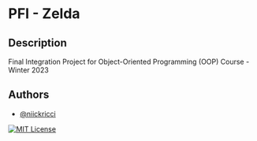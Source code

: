 # PFI - Zelda
## Description
Final Integration Project for Object-Oriented Programming (OOP) Course - Winter 2023
## Authors
- [@niickricci](https://www.github.com/niickricci)

[![MIT License](https://img.shields.io/badge/License-MIT-green.svg)](https://choosealicense.com/licenses/mit/)
